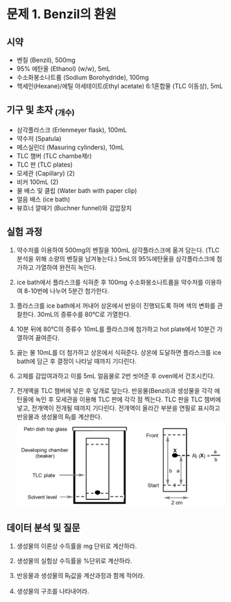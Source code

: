 # 문제 1. Benzil의 환원
## 시약
+	벤질 (Benzil), 500mg
+	95% 에탄올 (Ethanol) (w/w), 5mL
+	수소화붕소나트륨 (Sodium Borohydride), 100mg
+	헥세인(Hexane)/에틸 아세테이트(Ethyl acetate) 6:1혼합물 (TLC 이동상), 5mL
## 기구 및 초자 <sub>(개수)</sub>
+	삼각플라스크 (Erlenmeyer flask), 100mL
+	약수저 (Spatula)
+	메스실린더 (Masuring cylinders), 10mL
+	TLC 챔버 (TLC chambe제r)
+	TLC 판 (TLC plates)
+	모세관 (Capillary) (2)
+	비커 100mL (2)
+	물 배스 및 클립 (Water bath with paper clip)
+	얼음 배스 (ice bath)
+	뷰흐너 깔때기 (Buchner funnel)와 감압장치
## 실험 과정
1. 약수저를 이용하여 500mg의 벤질을 100mL 삼각플라스크에 옮겨 담는다. (TLC 분석을 위해 소량의 벤질을 남겨놓는다.) 5mL의 95%에탄올을 삼각플라스크에 첨가하고 가열하여 완전히 녹인다.

2. ice bath에서 플라스크를 식혀준 후 100mg 수소화붕소나트륨을 약수저를 이용하여 8-10번에 나누어 5분간 첨가한다.

3. 플라스크를 ice bath에서 꺼내어 상온에서 반응이 진행되도록 하며 색의 변화를 관찰한다. 30mL의 증류수를 80℃로 가열한다.

4. 10분 뒤에 80℃의 증류수 10mL를 플라스크에 첨가하고 hot plate에서 10분간 가열하여 끓여준다.

5. 끓는 물 10mL를 더 첨가하고 상온에서 식혀준다. 상온에 도달하면 플라스크를 ice bath에 담근 후 결정이 나타날 때까지 기다린다.

6. 고체를 감압여과하고 이를 5mL 얼음물로 2번 씻어준 후 oven에서 건조시킨다.

7. 전개액을 TLC 챔버에 넣은 후 덮개로 덮는다. 반응물(Benzil)과 생성물을 각각 에탄올에 녹인 후 모세관을 이용해 TLC 판에 각각 점 찍는다. TLC 판을 TLC 챔버에 넣고, 전개액이 전개될 때까지 기다린다. 전개액이 올라간 부분을 연필로 표시하고 반응물과 생성물의 R<sub>f</sub>를 계산한다.
![Alt text](TLC.png)
## 데이터 분석 및 질문
1. 생성물의 이론상 수득률을 mg 단위로 계산하라.

2. 생성물의 실험상 수득률을 %단위로 계산하라.

3. 반응물과 생성물의 R<sub>f</sub>값을 계산과정과 함께 적어라.

4. 생성물의 구조를 나타내어라.



